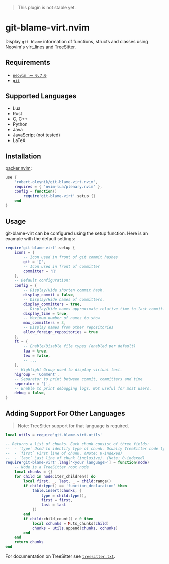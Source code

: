 > This plugin is not stable yet.

# git-blame-virt.nvim

Display `git blame` information of functions, structs and classes using Neovim's virt_lines and TreeSitter.

## Requirements

 - [`neovim >= 0.7.0`](https://neovim.io/)
 - [`git`](https://git-scm.com/)

## Supported Languages

 - Lua
 - Rust
 - C, C++
 - Python
 - Java
 - JavaScript (not tested)
 - LaTeX

## Installation

[packer.nvim](https://github.com/wbthomason/packer.nvim):

```lua
use {
	'robert-oleynik/git-blame-virt.nvim',
	requires = { 'nvim-lua/plenary.nvim' },
	config = function()
		require'git-blame-virt'.setup {}
	end
}
```

## Usage

git-blame-virt can be configured using the setup function. Here is an example with the default settings:

```lua
require'git-blame-virt'.setup {
	icons = {
		-- Icon used in front of git commit hashes
		git = '',
		-- Icon used in front of committer
		committer = '👥'
	},
	-- Default configuration:
	config = {
		-- Display/Hide shorten commit hash.
		display_commit = false,
		-- Display/Hide names of committers.
		display_committers = true,
		-- Display/Hide names approximate relative time to last commit.
		display_time = true,
		-- Maximum number of names to show
		max_committers = 3,
		-- Display names from other repositories
		allow_foreign_repositories = true
	},
	ft = {
		-- Enable/Disable file types (enabled per default)
		lua = true,
		tex = false,
		-- ...
	},
	-- Highlight Group used to display virtual text.
	higroup = 'Comment',
	-- Separator to print between commit, committers and time
	seperator = '|',
	-- Enable to print debugging logs. Not useful for most users.
	debug = false,
}
```

## Adding Support For Other Languages

> Note: TreeSitter support for that language is required.

```lua
local utils = require'git-blame-virt.utils'

-- Returns a list of chunks. Each chunk consist of three fields:
--  - `type` Used to identify type of chunk. Usually TreeSitter node type.
--  - `first` First line of chunk. (Note: 0-indexed)
--  - `last` Last line of chunk (inclusive). (Note: 0-indexed)
require'git-blame-virt'.lang['<your language>'] = function(node)
	-- Node is a TreeSitter root node
	local chunks = {}
	for child in node:iter_children() do
		local first, _, last, _ = child:range()
		if child:type() == 'function_declaration' then
			table.insert(chunks, {
				type = child:type(),
				first = first,
				last = last
			})
		end
		if child:child_count() > 0 then
			local cchunks = M.ts_chunks(child)
			chunks = utils.append(chunks, cchunks)
		end
	end
	return chunks
end
```

For documentation on TreeSitter see [`treesitter.txt`](https://neovim.io/doc/user/treesitter.html).
